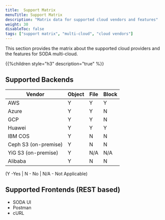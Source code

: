 ```yaml
---
title:  Support Matrix
menuTitle: Support Matrix
description: "Matrix data for supported cloud vendors and features"
weight: 30
disableToc: false
tags: ["support matrix", "multi-cloud", "cloud vendors"] 
---
```

This section provides the matrix about the supported cloud providers and the features for SODA multi-cloud.

{{%children style="h3" description="true" %}}  

## Supported Backends
<table>
    <thead>
       <tr>
          <th>Vendor</th>
          <th>Object</th>
          <th>File</th>
          <th>Block</th>
       </tr>
    </thead>
    <tbody>
       <tr>
          <td> AWS</td>
          <td> Y </td>
          <td> Y </td>
          <td> Y </td>
       </tr>
       <tr>
          <td> Azure</td>
          <td> Y </td>
          <td> Y </td>
          <td> N </td>
       </tr>
       <tr>
          <td> GCP</td>
          <td> Y </td>
          <td> Y </td>
          <td> N </td>
       </tr>
       <tr>
          <td> Huawei</td>
          <td> Y </td>
          <td> Y </td>
          <td> Y </td>
       </tr>
       <tr>
          <td> IBM COS</td>
          <td> Y </td>
          <td> N</td>
          <td> N </td>
       </tr>
       <tr>
          <td> Ceph S3 (on-premise)</td>
          <td> Y </td>
          <td> N </td>
          <td> N </td>
       </tr>
       <tr>
          <td> YiG S3 (on-premise)</td>
          <td> Y </td>
          <td> N/A </td>
          <td> N/A </td>
       </tr>
       <tr>
          <td> Alibaba</td>
          <td> Y </td>
          <td> N </td>
          <td> N </td>
       </tr>
    </tbody>
</table>
(Y -Yes | N - No | N/A - Not Applicable)  

## Supported Frontends (REST based)
* SODA UI
* Postman
* cURL
